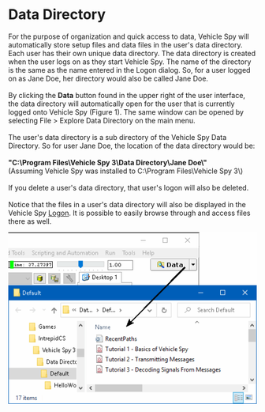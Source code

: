 # Data Directory

For the purpose of organization and quick access to data, Vehicle Spy will automatically store setup files and data files in the user's data directory. Each user has their own unique data directory. The data directory is created when the user logs on as they start Vehicle Spy. The name of the directory is the same as the name entered in the Logon dialog. So, for a user logged on as Jane Doe, her directory would also be called Jane Doe.\
\
By clicking the **Data** button found in the upper right of the user interface, the data directory will automatically open for the user that is currently logged onto Vehicle Spy (Figure 1). The same window can be opened by selecting File > Explore Data Directory on the main menu.\
\
The user's data directory is a sub directory of the Vehicle Spy Data Directory. So for user Jane Doe, the location of the data directory would be:\
\
**"C:\Program Files\Vehicle Spy 3\Data Directory\Jane Doe\\"**\
(Assuming Vehicle Spy was installed to C:\Program Files\Vehicle Spy 3\\)\
\
If you delete a user's data directory, that user's logon will also be deleted.\
\
Notice that the files in a user's data directory will also be displayed in the Vehicle Spy [Logon](the-logon-screen.md). It is possible to easily browse through and access files there as well.

![Figure 1: The Data Directory is the default place for a user's setup and data files.](<../.gitbook/assets/spydatadirectory (1).gif>)
